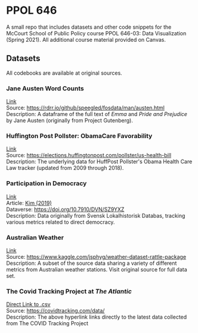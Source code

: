 # PPOL 646
A small repo that includes datasets and other code snippets for the McCourt School of Public Policy course PPOL 646-03: Data Visualization (Spring 2021). All additional course material provided on Canvas.


## Datasets 
All codebooks are available at original sources.

### Jane Austen Word Counts
[Link](https://github.com/apodkul/PPOL646/blob/main/Datasets/austen.csv)  
Source: https://rdrr.io/github/speegled/fosdata/man/austen.html  
Description: A dataframe of the full text of _Emma_ and _Pride and Prejudice_ by Jane Austen (originally from Project Gutenberg).

### Huffington Post Pollster: ObamaCare Favorability
[Link](https://github.com/apodkul/PPOL646/blob/main/Datasets/huffpost.csv)  
Source: https://elections.huffingtonpost.com/pollster/us-health-bill  
Description: The underlying data for HuffPost Pollster's Obama Health Care Law tracker (updated from 2009 through 2018).

### Participation in Democracy
[Link](https://github.com/apodkul/PPOL646/blob/main/Datasets/minutes_data.csv)  
Article: [Kim (2019)](https://doi.org/10.1111/ajps.12420)  
Dataverse: https://doi.org/10.7910/DVN/SZ9YXZ  
Description: Data originally from Svensk Lokalhistorisk Databas, tracking various metrics related to direct democracy.

### Australian Weather 
[Link](https://github.com/apodkul/PPOL646/blob/main/Datasets/weatherAUS.csv)  
Source: https://www.kaggle.com/jsphyg/weather-dataset-rattle-package  
Description: A subset of the source data sharing a variety of different metrics from Australian weather stations. Visit original source for full data set.

### The Covid Tracking Project at _The Atlantic_
[Direct Link to .csv](https://covidtracking.com/data/download/all-states-history.csv)  
Source: https://covidtracking.com/data/  
Description: The above hyperlink links directly to the latest data collected from The COVID Tracking Project

